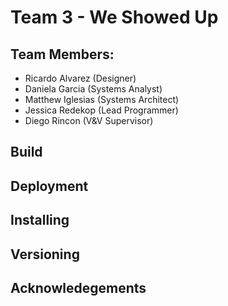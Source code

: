 # Team 3 - We Showed Up

## Team Members:
* Ricardo Alvarez (Designer)
* Daniela Garcia (Systems Analyst)
* Matthew Iglesias (Systems Architect)
* Jessica Redekop (Lead Programmer)
* Diego Rincon (V&V Supervisor)

## Build

## Deployment

## Installing

## Versioning

## Acknowledegements
